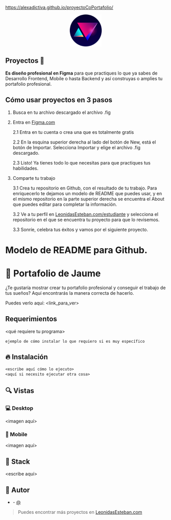 
https://alexadictiva.github.io/proyectoCoPortafolio/


<p align="center">
    <a href="https://leonidasesteban.com/proyectos/todos"><img src="https://raw.githubusercontent.com/no-te-rindas/logo/main/Logo/LonidasEsteban-destello-envolvente-circular-negro.png" height="100"/></a>
</p>

## Proyectos 🙌

**Es diseño profesional en Figma** para que practiques lo que ya sabes de
Desarrollo Frontend, Mobile o hasta Backend y así construyas o amplies tu portafolio profesional.

## Cómo usar proyectos en 3 pasos

1. Busca en tu archivo descargado el archivo .fig

2. Entra en [Figma.com](https://www.figma.com)

   2.1 Entra en tu cuenta o crea una que es totalmente gratis

   2.2 En la esquina superior derecha al lado del botón de New, está el botón de Importar.
   Selecciona Importar y elige el archivo .fig descargado.

   2.3 Listo! Ya tienes todo lo que necesitas para que practiques tus habilidades.

3. Comparte tu trabajo

   3.1 Crea tu repositorio en Github, con el resultado de tu trabajo. Para enriquecerlo
   te dejamos un modelo de README que puedes usar, y en el mismo repositorio en la parte
   superior derecha se encuentra el About que puedes editar para completar la información.

   3.2 Ve a tu perfil en [LeonidasEsteban.com/estudiante](https://leonidasesteban.com/estudiante) y selecciona el
   repositorio en el que se encuentra tu proyecto para que lo revisemos.

   3.3 Sonríe, celebra tus éxitos y vamos por el siguiente proyecto.

# Modelo de README para Github.

# 💎 Portafolio de Jaume

¿Te gustaría mostrar crear tu portafolio profesional y conseguir el trabajo de tus sueños? Aquí encontrarás la manera correcta de hacerlo.

Puedes verlo aquí: <link_para_ver>

## Requerimientos

<qué requiere tu programa>

```shell
ejemplo de cómo instalar lo que requiero si es muy específico
```

## 🔥 Instalación

```shell
<escribe aquí cómo lo ejecuto>
<aquí si necesito ejecutar otra cosa>
```

## 🔍 Vistas

### 💻 Desktop

<imagen aquí>

### 📱 Mobile

<imagen aquí>

## 📌 Stack

<escribe aquí>

## 🌟 Autor

- **<Tu nombre>** - [@<username>](https://github.com/<alexadictiva>)

> Puedes encontrar más proyectos en
> [LeonidasEsteban.com](https://leonidasesteban.com/proyectos/todos)
